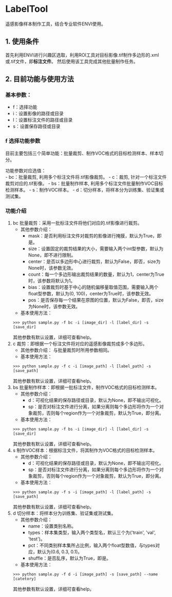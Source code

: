 # LabelTool

遥感影像样本制作工具，结合专业软件ENVI使用。

## 1. 使用条件
首先利用ENVI进行兴趣区选取，利用ROI工具对目标影像.tif制作多边形的.xml或.tif文件，即**标注文件**。
然后使用该工具完成其他批量制作任务。

## 2. 目前功能与使用方法

### 基本参数：
- f：选择功能
- i：设置影像的路径或目录
- l：设置标注文件的路径或目录
- s：设置保存路径或目录

### f 选择功能参数

目前主要包括三个简单功能：批量裁剪、制作VOC格式的目标检测样本、样本切分。

功能参数对应选值：  
    - bc：批量裁剪, 利用多个标注文件将.tif影像裁剪。
    - c：裁剪, 针对一个标注文件裁剪对应的.tif影像。
    - bs：批量制作样本, 利用多个标注文件批量制作VOC目标检测样本。
    - s：制作VOC样本。
    - d：切分样本，将样本分为训练集、验证集或测试集。


### 功能介绍

1. bc 批量裁剪：采用一批标注文件将他们对应的.tif影像进行裁剪。
    - 其他参数介绍：
        - mask：是否利用标注文件对裁剪的影像进行掩膜，默认为True，即是。
        - size：设置固定的裁剪结果的大小，需要输入两个int型参数，默认为None，即不进行限制。
        - center：是否以多边形中心进行裁剪，默认为False，即否，size为None时，该参数无效。
        - count：每一个多边形输出裁剪结果的数量，默认为1，center为True时，该参数将默认为1。
        - bias：设置裁剪时基于中心的随机偏移量取值范围，需要输入两个float型参数，默认为(0, 100)，center为True时，该参数无效。
        - pos：是否保存每一个结果在原图的位置，默认为False，即否，size为None时，该参数无效。
    - 基本使用方法：
    ```
    >>> python sample.py -f bc -i [image_dir] -l [label_dir] -s [save_dir]
    ```
    其他参数有默认设置，详细可查看help。
2. c 裁剪：即根据一个标注文件将对应的遥感影像裁剪成多个多边形。
    - 其他参数介绍：
        与批量裁剪时所用参数相同。
    - 基本使用方法：
    ```
    >>> python sample.py -f c -i [image_path] -l [label_path] -s [save_path]
    ```
    其他参数有默认设置，详细可查看help。
3. bs 批量制作样本：即根据一批标注文件，制作VOC格式的目标检测样本。
    - 其他参数介绍：
        - d：可视化结果的保存路径或目录，默认为None，即不输出可视化。
        - sp：是否对标注文件进行分离，如果分离则每个多边形将作为一个对象裁剪，否则每个region作为一个对象裁剪，默认为True，即分离。
    - 基本使用方法：
    ```
    >>> python sample.py -f bs -i [image_dir] -l [label_dir] -s [save_dir]
    ```
    其他参数有默认设置，详细可查看help。
4. s 制作VOC样本：根据标注文件，将其制作为VOC格式的目标检测样本。
    - 其他参数介绍：
        - d：可视化结果的保存路径或目录，默认为None，即不输出可视化。
        - sp：是否对标注文件进行分离，如果分离则每个多边形将作为一个对象裁剪，否则每个region作为一个对象裁剪，默认为True，即分离。
    - 基本使用方法：
    ```
    >>> python sample.py -f s -i [image_path] -l [label_path] -s [save_path]
    ```
    其他参数有默认设置，详细可查看help。
5. d 切分样本：将样本分为训练集、验证集或测试集。
    - 其他参数介绍：
        - name：设置类别名称。
        - types：样本集类型，输入两个类型名，默认三个为('train', 'val', 'test')。
        - pct：不同类别样本集所占比例，输入两个float型数值，与types对应，默认为(0.6, 0.3, 0.1)。
        - shuffle：是否乱序，默认为True，即是。
    - 基本使用方法：
    ```
    >>> python sample.py -f d -i [image_path] -s [save_path] --name [catetory]
    ```
    其他参数有默认设置，详细可查看help。

